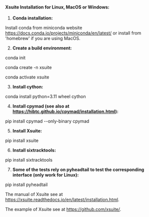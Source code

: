 #### Xsuite Installation for Linux, MacOS or Windows:

1. **Conda installation:** 

Install conda from miniconda website https://docs.conda.io/projects/miniconda/en/latest/ or install from 'homebrew' if you are using MacOS.

2. **Create a build environment:**

conda init

conda create -n xsuite

conda activate xsuite


3. **Install cython:**

conda install python=3.11 wheel cython

4. **Install cpymad (see also at https://hibtc.github.io/cpymad/installation.html):**

pip install cpymad --only-binary cpymad

5. **Install Xsuite:**

pip install xsuite

6. **Install sixtracktools:**

pip install sixtracktools

7. **Some of the tests rely on pyheadtail to test the corresponding interface (only work for Linux):**

pip install pyheadtail


The manual of Xsuite see at https://xsuite.readthedocs.io/en/latest/installation.html.

The example of Xsuite see at https://github.com/xsuite/.